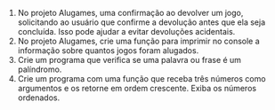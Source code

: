 1. No projeto Alugames, uma confirmação ao devolver um jogo, solicitando ao usuário que confirme a devolução antes que ela seja concluída. Isso pode ajudar a evitar devoluções acidentais.
2. No projeto Alugames, crie uma função para imprimir no console a informação sobre quantos jogos foram alugados.
3. Crie um programa que verifica se uma palavra ou frase é um palíndromo.
4. Crie um programa com uma função que receba três números como argumentos e os retorne em ordem crescente. Exiba os números ordenados.
